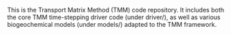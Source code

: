 This is the Transport Matrix Method (TMM) code repository. It includes both 
the core TMM time-stepping driver code (under driver/), as well as various 
biogeochemical models (under models/) adapted to the TMM framework.